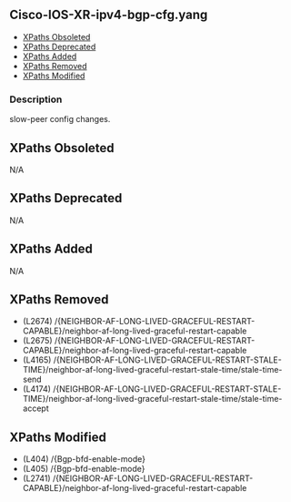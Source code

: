 ## Cisco-IOS-XR-ipv4-bgp-cfg.yang

- [XPaths Obsoleted](#xpaths-obsoleted)
- [XPaths Deprecated](#xpaths-deprecated)
- [XPaths Added](#xpaths-added)
- [XPaths Removed](#xpaths-removed)
- [XPaths Modified](#xpaths-modified)

### Description

slow-peer config changes.

## XPaths Obsoleted

N/A

## XPaths Deprecated

N/A

## XPaths Added

N/A

## XPaths Removed

- (L2674)	/{NEIGHBOR-AF-LONG-LIVED-GRACEFUL-RESTART-CAPABLE}/neighbor-af-long-lived-graceful-restart-capable
- (L2675)	/{NEIGHBOR-AF-LONG-LIVED-GRACEFUL-RESTART-CAPABLE}/neighbor-af-long-lived-graceful-restart-capable
- (L4165)	/{NEIGHBOR-AF-LONG-LIVED-GRACEFUL-RESTART-STALE-TIME}/neighbor-af-long-lived-graceful-restart-stale-time/stale-time-send
- (L4174)	/{NEIGHBOR-AF-LONG-LIVED-GRACEFUL-RESTART-STALE-TIME}/neighbor-af-long-lived-graceful-restart-stale-time/stale-time-accept

## XPaths Modified

- (L404)	/{Bgp-bfd-enable-mode}
- (L405)	/{Bgp-bfd-enable-mode}
- (L2741)	/{NEIGHBOR-AF-LONG-LIVED-GRACEFUL-RESTART-CAPABLE}/neighbor-af-long-lived-graceful-restart-capable

